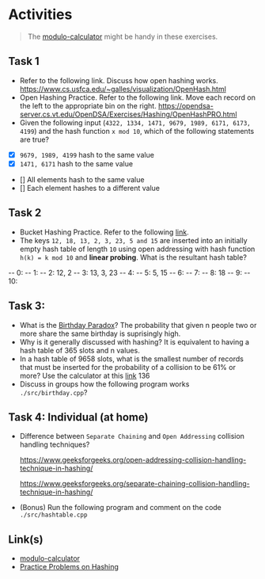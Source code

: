 # Activities

> The [modulo-calculator](#links) might be handy in these exercises.

## Task 1

- Refer to the following link. Discuss how open hashing works.
  https://www.cs.usfca.edu/~galles/visualization/OpenHash.html
- Open Hashing Practice. Refer to the following link. Move each record on the left to the appropriate bin on the right.
  https://opendsa-server.cs.vt.edu/OpenDSA/Exercises/Hashing/OpenHashPRO.html
- Given the following input (`4322, 1334, 1471, 9679, 1989, 6171, 6173, 4199`) and the hash function `x mod 10`, which of the following statements are true?
- [x] `9679, 1989, 4199` hash to the same value
- [x] `1471, 6171` hash to the same value
- [] All elements hash to the same value
- [] Each element hashes to a different value

## Task 2

- Bucket Hashing Practice. Refer to the following [link](https://opendsa-server.cs.vt.edu/OpenDSA/Exercises/Hashing/HashBucketPRO.html).
- The keys `12, 18, 13, 2, 3, 23, 5 and 15` are inserted into an initially empty hash table of length `10` using open addressing with hash function `h(k) = k mod 10` and **linear probing**. What is the resultant hash table?

-- 0: 
-- 1: 
-- 2: 12, 2
-- 3: 13, 3, 23
-- 4: 
-- 5: 5, 15
-- 6: 
-- 7: 
-- 8: 18
-- 9: 
-- 10: 

## Task 3:

- What is the [Birthday Paradox](http://en.wikipedia.org/wiki/Birthday_problem)?
  The probability that given n people two or more share the same birthday is suprisingly high.
- Why is it generally discussed with hashing?
It is equivalent to having a hash table of 365 slots and n values.
- In a hash table of 9658 slots, what is the smallest number of records that must be inserted for the probability of a collision to be 61% or more? Use the calculator at this [link](https://opendsa-server.cs.vt.edu/ODSA/AV/Hashing/Birthday.html)
  136
- Discuss in groups how the following program works `./src/birthday.cpp`?

## Task 4: Individual (at home)

- Difference between `Separate Chaining` and `Open Addressing` collision handling techniques?

  https://www.geeksforgeeks.org/open-addressing-collision-handling-technique-in-hashing/

  https://www.geeksforgeeks.org/separate-chaining-collision-handling-technique-in-hashing/

- (Bonus) Run the following program and comment on the code `./src/hashtable.cpp`

## Link(s)

- [modulo-calculator](https://www.calculators.org/math/modulo.php)
- [Practice Problems on Hashing](https://www.geeksforgeeks.org/practice-problems-on-hashing/)
